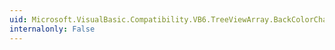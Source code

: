 ```yaml
---
uid: Microsoft.VisualBasic.Compatibility.VB6.TreeViewArray.BackColorChanged
internalonly: False
---
```

